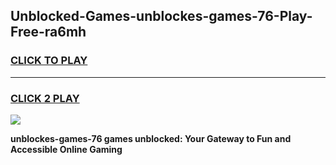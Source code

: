 
## Unblocked-Games-unblockes-games-76-Play-Free-ra6mh
<h3>
<a href="https://premium76.site?title=unblockes-games-76&ref=09A">CLICK TO PLAY</a></h3>
<hr>

<h3>
<a href="https://premium76.site?title=unblockes-games-76&ref=09A">CLICK 2 PLAY</a>
  
</h3>

<a href="https://premium76.site?title=unblockes-games-76&ref=09A"><img src="https://clearcache.store/games.png"></a>


**unblockes-games-76 games unblocked: Your Gateway to Fun and Accessible Online Gaming**
